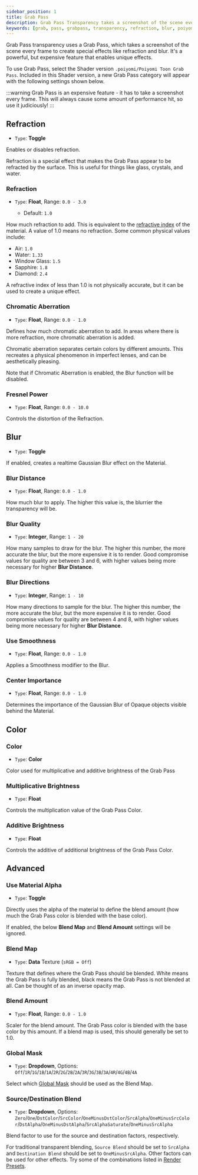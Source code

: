 ```yaml
---
sidebar_position: 1
title: Grab Pass
description: Grab Pass Transparency takes a screenshot of the scene every frame to create special effects, such as refraction and blur.
keywords: [grab, pass, grabpass, transparency, refraction, blur, poiyomi, shader]
---
```


Grab Pass transparency uses a Grab Pass, which takes a screenshot of the scene every frame to create special effects like refraction and blur. It's a powerful, but expensive feature that enables unique effects.

To use Grab Pass, select the Shader version `.poiyomi/Poiyomi Toon Grab Pass`. Included in this Shader version, a new Grab Pass category will appear with the following settings shown below.

:::warning
Grab Pass is an expensive feature - it has to take a screenshot every frame. This will always cause some amount of performance hit, so use it judiciously!
:::

## Refraction

- `Type`: <PropertyIcon name="toggle" />**Toggle**

Enables or disables refraction.

Refraction is a special effect that makes the Grab Pass appear to be refracted by the surface. This is useful for things like glass, crystals, and water. 

### Refraction

- `Type`: <PropertyIcon name="floatrange" />**Float**, Range: `0.0 - 3.0`
  - Default: `1.0`

How much refraction to add. This is equivalent to the [refractive index](https://en.wikipedia.org/wiki/Refractive_index) of the material. A value of 1.0 means no refraction. Some common physical values include:

- Air: `1.0`
- Water: `1.33`
- Window Glass: `1.5`
- Sapphire: `1.8`
- Diamond: `2.4`

A refractive index of less than 1.0 is not physically accurate, but it can be used to create a unique effect.

### Chromatic Aberration

- `Type`: <PropertyIcon name="floatrange" />**Float**, Range: `0.0 - 1.0`

Defines how much chromatic aberration to add. In areas where there is more refraction, more chromatic aberration is added.

Chromatic aberration separates certain colors by different amounts. This recreates a physical phenomenon in imperfect lenses, and can be aesthetically pleasing.

Note that if Chromatic Aberration is enabled, the Blur function will be disabled.

### Fresnel Power

- `Type`: <PropertyIcon name="floatrange" />**Float**, Range: `0.0 - 10.0`

Controls the distortion of the Refraction.

## Blur

- `Type`: <PropertyIcon name="toggle" />**Toggle**

If enabled, creates a realtime Gaussian Blur effect on the Material.

### Blur Distance

- `Type`: <PropertyIcon name="floatrange" />**Float**, Range: `0.0 - 1.0`

How much blur to apply. The higher this value is, the blurrier the transparency will be.

### Blur Quality

- `Type`: <PropertyIcon name="slider" />**Integer**, Range: `1 - 20`

How many samples to draw for the blur. The higher this number, the more accurate the blur, but the more expensive it is to render. Good compromise values for quality are between 3 and 6, with higher values being more necessary for higher **Blur Distance**.

### Blur Directions

- `Type`: <PropertyIcon name="slider" />**Integer**, Range: `1 - 10`

How many directions to sample for the blur. The higher this number, the more accurate the blur, but the more expensive it is to render. Good compromise values for quality are between 4 and 8, with higher values being more necessary for higher **Blur Distance**.

### Use Smoothness

- `Type`: <PropertyIcon name="floatrange" />**Float**, Range: `0.0 - 1.0`

Applies a Smoothness modifier to the Blur.

### Center Importance

- `Type`: <PropertyIcon name="floatrange" />**Float**, Range: `0.0 - 1.0`

Determines the importance of the Gaussian Blur of Opaque objects visible behind the Material.

## Color

### Color

- `Type`: <PropertyIcon name="color" />**Color**

Color used for multiplicative and additive brightness of the Grab Pass

### Multiplicative Brightness

- `Type`: <PropertyIcon name="float" />**Float**

Controls the multiplication value of the Grab Pass Color.

### Additive Brightness

- `Type`: <PropertyIcon name="float" />**Float**

Controls the additive of additional brightness of the Grab Pass Color.

## Advanced

### Use Material Alpha

- `Type`: <PropertyIcon name="toggle" />**Toggle**

Directly uses the alpha of the material to define the blend amount (how much the Grab Pass color is blended with the base color).

If enabled, the below **Blend Map** and **Blend Amount** settings will be ignored.

### Blend Map

- `Type`: <PropertyIcon name="texture" />**Data** Texture (`sRGB = Off`)

Texture that defines where the Grab Pass should be blended. White means the Grab Pass is fully blended, black means the Grab Pass is not blended at all. Can be thought of as an inverse opacity map.

### Blend Amount

- `Type`: <PropertyIcon name="floatrange" />**Float**, Range: `0.0 - 1.0`

Scaler for the blend amount. The Grab Pass color is blended with the base color by this amount. If a blend map is used, this should generally be set to 1.0.

### Global Mask

- `Type`: <PropertyIcon name="dropdown" />**Dropdown**, Options: `Off`/`1R`/`1G`/`1B`/`1A`/`2R`/`2G`/`2B`/`2A`/`3R`/`3G`/`3B`/`3A`/`4R`/`4G`/`4B`/`4A`

Select which [Global Mask](/docs/modifiers/global-masks.md) should be used as the Blend Map.

### Source/Destination Blend

- `Type`: <PropertyIcon name="dropdown" />**Dropdown**, Options: `Zero`/`One`/`DstColor`/`SrcColor`/`OneMinusDstColor`/`SrcAlpha`/`OneMinusSrcColor`/`DstAlpha`/`OneMinusDstAlpha`/`SrcAlphaSaturate`/`OneMinusSrcAlpha`

Blend factor to use for the source and destination factors, respectively.

For traditional transparent blending, `Source Blend` should be set to `SrcAlpha` and `Destination Blend` should be set to `OneMinusSrcAlpha`. Other factors can be used for other effects. Try some of the combinations listed in [Render Presets](/docs/general/render-preset.md#blending).